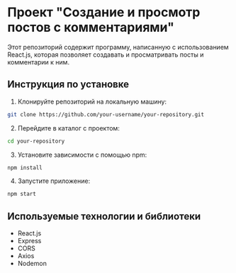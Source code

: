 # Проект "Создание и просмотр постов с комментариями"

Этот репозиторий содержит программу, написанную с использованием React.js, которая позволяет создавать и просматривать посты и комментарии к ним.

## Инструкция по установке

1. Клонируйте репозиторий на локальную машину:

```bash
git clone https://github.com/your-username/your-repository.git
```

2. Перейдите в каталог с проектом:

```bash
cd your-repository
```

3. Установите зависимости с помощью npm:

```bash
npm install
```

4. Запустите приложение:

```bash
npm start
```

## Используемые технологии и библиотеки

- React.js
- Express
- CORS
- Axios
- Nodemon
